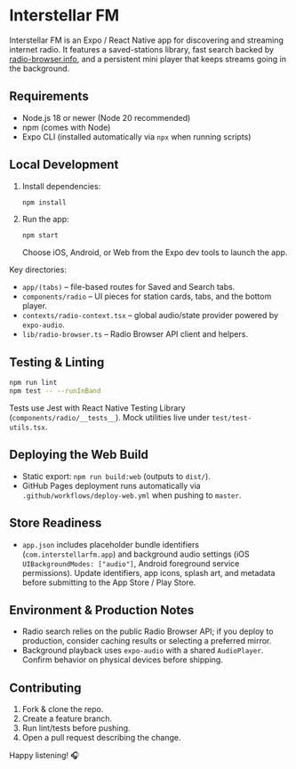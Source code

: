 # Interstellar FM

Interstellar FM is an Expo / React Native app for discovering and streaming internet radio. It features a saved-stations library, fast search backed by [radio-browser.info](https://api.radio-browser.info/), and a persistent mini player that keeps streams going in the background.

## Requirements
- Node.js 18 or newer (Node 20 recommended)
- npm (comes with Node)
- Expo CLI (installed automatically via `npx` when running scripts)

## Local Development
1. Install dependencies:
   ```bash
   npm install
   ```
2. Run the app:
   ```bash
   npm start
   ```
   Choose iOS, Android, or Web from the Expo dev tools to launch the app.

Key directories:
- `app/(tabs)` – file-based routes for Saved and Search tabs.
- `components/radio` – UI pieces for station cards, tabs, and the bottom player.
- `contexts/radio-context.tsx` – global audio/state provider powered by `expo-audio`.
- `lib/radio-browser.ts` – Radio Browser API client and helpers.

## Testing & Linting
```bash
npm run lint
npm test -- --runInBand
```
Tests use Jest with React Native Testing Library (`components/radio/__tests__`). Mock utilities live under `test/test-utils.tsx`.

## Deploying the Web Build
- Static export: `npm run build:web` (outputs to `dist/`).
- GitHub Pages deployment runs automatically via `.github/workflows/deploy-web.yml` when pushing to `master`.

## Store Readiness
- `app.json` includes placeholder bundle identifiers (`com.interstellarfm.app`) and background audio settings (iOS `UIBackgroundModes: ["audio"]`, Android foreground service permissions). Update identifiers, app icons, splash art, and metadata before submitting to the App Store / Play Store.

## Environment & Production Notes
- Radio search relies on the public Radio Browser API; if you deploy to production, consider caching results or selecting a preferred mirror.
- Background playback uses `expo-audio` with a shared `AudioPlayer`. Confirm behavior on physical devices before shipping.

## Contributing
1. Fork & clone the repo.
2. Create a feature branch.
3. Run lint/tests before pushing.
4. Open a pull request describing the change.

Happy listening! 🎧
